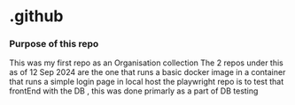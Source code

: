 # .github

### Purpose of this repo
This was my first repo as an Organisation collection 
The 2 repos under this as of 12 Sep 2024 are the one that runs a basic docker image in a container that runs a simple login page in local host 
the playwright repo is to test that frontEnd with the DB , this was done primarly as a part of DB testing
